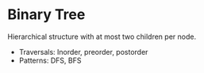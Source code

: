 # Binary Tree
Hierarchical structure with at most two children per node.
- Traversals: Inorder, preorder, postorder
- Patterns: DFS, BFS
